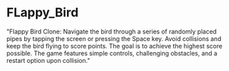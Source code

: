 # FLappy_Bird
"Flappy Bird Clone: Navigate the bird through a series of randomly placed pipes by tapping the screen or pressing the Space key. Avoid collisions and keep the bird flying to score points. The goal is to achieve the highest score possible. The game features simple controls, challenging obstacles, and a restart option upon collision."
